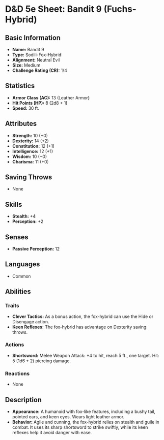 # D&D 5e Sheet: Bandit 9 (Fuchs-Hybrid)

## Basic Information
- **Name:** Bandit 9
- **Type:** Sodili-Fox-Hybrid
- **Alignment:** Neutral Evil
- **Size:** Medium
- **Challenge Rating (CR):** 1/4

## Statistics
- **Armor Class (AC):** 13 (Leather Armor)
- **Hit Points (HP):** 8 (2d8 + 1)
- **Speed:** 30 ft.

## Attributes
- **Strength:** 10 (+0)
- **Dexterity:** 14 (+2)
- **Constitution:** 12 (+1)
- **Intelligence:** 12 (+1)
- **Wisdom:** 10 (+0)
- **Charisma:** 11 (+0)

## Saving Throws
- None

## Skills
- **Stealth:** +4
- **Perception:** +2

## Senses
- **Passive Perception:** 12

## Languages
- Common

## Abilities
### Traits
- **Clever Tactics:** As a bonus action, the fox-hybrid can use the Hide or Disengage action.
- **Keen Reflexes:** The fox-hybrid has advantage on Dexterity saving throws.

### Actions
- **Shortsword:** Melee Weapon Attack: +4 to hit, reach 5 ft., one target. Hit: 5 (1d6 + 2) piercing damage.

### Reactions
- None

## Description
- **Appearance:** A humanoid with fox-like features, including a bushy tail, pointed ears, and keen eyes. Wears light leather armor.
- **Behavior:** Agile and cunning, the fox-hybrid relies on stealth and guile in combat. It uses its sharp shortsword to strike swiftly, while its keen reflexes help it avoid danger with ease.
